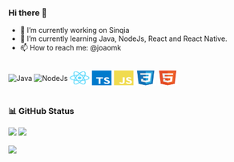 ### Hi there 👋

- 🔭 I’m currently working on Sinqia
- 🌱 I’m currently learning Java, NodeJs, React and React Native.
- 📫 How to reach me: @joaomk

<div style="display: inline_block"><br>
  <img loading="lazy" align="center" alt="Java" height="30" width="40" src="https://cdn.jsdelivr.net/gh/devicons/devicon/icons/java/java-original.svg">
  <img loading="lazy" align="center" alt="NodeJs" height="50" width="60" src="https://cdn.jsdelivr.net/gh/devicons/devicon/icons/nodejs/nodejs-original-wordmark.svg">
  <img loading="lazy" align="center" alt="React" height="30" width="40" src="https://raw.githubusercontent.com/devicons/devicon/master/icons/react/react-original.svg">
  <img loading="lazy" align="center" alt="Typescript" height="30" width="40" src="https://raw.githubusercontent.com/devicons/devicon/master/icons/typescript/typescript-plain.svg">
  <img loading="lazy" align="center" alt="Javascript" height="30" width="40" src="https://raw.githubusercontent.com/devicons/devicon/master/icons/javascript/javascript-plain.svg">
  <img loading="lazy" align="center" alt="CSS" height="30" width="40" src="https://raw.githubusercontent.com/devicons/devicon/master/icons/css3/css3-original.svg">
  <img loading="lazy" align="center" alt="HTML" height="30" width="40" src="https://raw.githubusercontent.com/devicons/devicon/master/icons/html5/html5-original.svg">
</div>
<br>
<div>
  <h3> 📊 GitHub Status</h3>
  <img height="150em" src="https://github-readme-stats.vercel.app/api?username=joaomk&show_icons=true&theme=tokyonight&include_all_commits=true&count_private=true"/>
  <img height="150em" src="https://github-readme-stats.vercel.app/api/top-langs/?username=joaomk&layout=compact&langs_count=7&theme=tokyonight"/>
</div>
<br>
<div> 
  <a href="https://www.linkedin.com/in/joaomk/" target="_blank"><img src="https://img.shields.io/badge/-LinkedIn-%230077B5?style=for-the-badge&logo=linkedin&logoColor=white" target="_blank"></a> 
</div>
